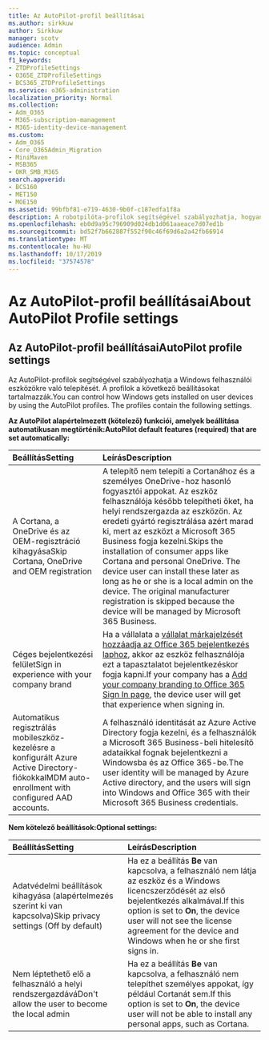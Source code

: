 ```yaml
---
title: Az AutoPilot-profil beállításai
ms.author: sirkkuw
author: Sirkkuw
manager: scotv
audience: Admin
ms.topic: conceptual
f1_keywords:
- ZTDProfileSettings
- O365E_ZTDProfileSettings
- BCS365_ZTDProfileSettings
ms.service: o365-administration
localization_priority: Normal
ms.collection:
- Adm_O365
- M365-subscription-management
- M365-identity-device-management
ms.custom:
- Adm_O365
- Core_O365Admin_Migration
- MiniMaven
- MSB365
- OKR_SMB_M365
search.appverid:
- BCS160
- MET150
- MOE150
ms.assetid: 99bfbf81-e719-4630-9b0f-c187edfa1f8a
description: A robotpilóta-profilok segítségével szabályozhatja, hogyan lesz telepítve a Windows a felhasználói eszközökre. A profilok olyan alapértelmezett és választható beállításokat tartalmaznak, mint a Cortana-telepítés kihagyása.
ms.openlocfilehash: eb0d9a95c796909d024db1d061aaeace7d07ed1b
ms.sourcegitcommit: bd52f7b662887f552f90c46f69d6a2a42fb66914
ms.translationtype: MT
ms.contentlocale: hu-HU
ms.lasthandoff: 10/17/2019
ms.locfileid: "37574578"
---
```

# <a name="about-autopilot-profile-settings"></a><span data-ttu-id="a73bd-104">Az AutoPilot-profil beállításai</span><span class="sxs-lookup"><span data-stu-id="a73bd-104">About AutoPilot Profile settings</span></span>

## <a name="autopilot-profile-settings"></a><span data-ttu-id="a73bd-105">Az AutoPilot-profil beállításai</span><span class="sxs-lookup"><span data-stu-id="a73bd-105">AutoPilot profile settings</span></span>

<span data-ttu-id="a73bd-p102">Az AutoPilot-profilok segítségével szabályozhatja a Windows felhasználói eszközökre való telepítését. A profilok a következő beállításokat tartalmazzák.</span><span class="sxs-lookup"><span data-stu-id="a73bd-p102">You can control how Windows gets installed on user devices by using the AutoPilot profiles. The profiles contain the following settings.</span></span>
  
 <span data-ttu-id="a73bd-108">**Az AutoPilot alapértelmezett (kötelező) funkciói, amelyek beállítása automatikusan megtörténik:**</span><span class="sxs-lookup"><span data-stu-id="a73bd-108">**AutoPilot default features (required) that are set automatically:**</span></span>
  
|<span data-ttu-id="a73bd-109">**Beállítás**</span><span class="sxs-lookup"><span data-stu-id="a73bd-109">**Setting**</span></span>|<span data-ttu-id="a73bd-110">**Leírás**</span><span class="sxs-lookup"><span data-stu-id="a73bd-110">**Description**</span></span>|
|:-----|:-----|
|<span data-ttu-id="a73bd-111">A Cortana, a OneDrive és az OEM-regisztráció kihagyása</span><span class="sxs-lookup"><span data-stu-id="a73bd-111">Skip Cortana, OneDrive and OEM registration</span></span>  <br/> |<span data-ttu-id="a73bd-p103">A telepítő nem telepíti a Cortanához és a személyes OneDrive-hoz hasonló fogyasztói appokat. Az eszköz felhasználója később telepítheti őket, ha helyi rendszergazda az eszközön. Az eredeti gyártó regisztrálása azért marad ki, mert az eszközt a Microsoft 365 Business fogja kezelni.</span><span class="sxs-lookup"><span data-stu-id="a73bd-p103">Skips the installation of consumer apps like Cortana and personal OneDrive. The device user can install these later as long as he or she is a local admin on the device. The original manufacturer registration is skipped because the device will be managed by Microsoft 365 Business.</span></span>  <br/> |
|<span data-ttu-id="a73bd-115">Céges bejelentkezési felület</span><span class="sxs-lookup"><span data-stu-id="a73bd-115">Sign in experience with your company brand</span></span>  <br/> |<span data-ttu-id="a73bd-116">Ha a vállalata a [vállalat márkajelzését hozzáadja az Office 365 bejelentkezés laphoz](https://support.office.com/article/a1229cdb-ce19-4da5-90c7-2b9b146aef0a), akkor az eszköz felhasználója ezt a tapasztalatot bejelentkezéskor fogja kapni.</span><span class="sxs-lookup"><span data-stu-id="a73bd-116">If your company has a [Add your company branding to Office 365 Sign In page](https://support.office.com/article/a1229cdb-ce19-4da5-90c7-2b9b146aef0a), the device user will get that experience when signing in.</span></span>  <br/> |
|<span data-ttu-id="a73bd-117">Automatikus regisztrálás mobileszköz-kezelésre a konfigurált Azure Active Directory-fiókokkal</span><span class="sxs-lookup"><span data-stu-id="a73bd-117">MDM auto-enrollment with configured AAD accounts.</span></span>  <br/> |<span data-ttu-id="a73bd-118">A felhasználó identitását az Azure Active Directory fogja kezelni, és a felhasználók a Microsoft 365 Business-beli hitelesítő adataikkal fognak bejelentkezni a Windowsba és az Office 365-be.</span><span class="sxs-lookup"><span data-stu-id="a73bd-118">The user identity will be managed by Azure Active directory, and the users will sign into Windows and Office 365 with their Microsoft 365 Business credentials.</span></span>  <br/> |
   
 <span data-ttu-id="a73bd-119">**Nem kötelező beállítások:**</span><span class="sxs-lookup"><span data-stu-id="a73bd-119">**Optional settings:**</span></span>
  
|<span data-ttu-id="a73bd-120">**Beállítás**</span><span class="sxs-lookup"><span data-stu-id="a73bd-120">**Setting**</span></span>|<span data-ttu-id="a73bd-121">**Leírás**</span><span class="sxs-lookup"><span data-stu-id="a73bd-121">**Description**</span></span>|
|:-----|:-----|
|<span data-ttu-id="a73bd-122">Adatvédelmi beállítások kihagyása (alapértelmezés szerint ki van kapcsolva)</span><span class="sxs-lookup"><span data-stu-id="a73bd-122">Skip privacy settings (Off by default)</span></span>  <br/> |<span data-ttu-id="a73bd-123">Ha ez a beállítás **Be** van kapcsolva, a felhasználó nem látja az eszköz és a Windows licencszerződését az első bejelentkezés alkalmával.</span><span class="sxs-lookup"><span data-stu-id="a73bd-123">If this option is set to **On**, the device user will not see the license agreement for the device and Windows when he or she first signs in.</span></span>  <br/> |
|<span data-ttu-id="a73bd-124">Nem léptethető elő a felhasználó a helyi rendszergazdává</span><span class="sxs-lookup"><span data-stu-id="a73bd-124">Don't allow the user to become the local admin</span></span>  <br/> |<span data-ttu-id="a73bd-125">Ha ez a beállítás **Be** van kapcsolva, a felhasználó nem telepíthet személyes appokat, így például Cortanát sem.</span><span class="sxs-lookup"><span data-stu-id="a73bd-125">If this option is set to **On**, the device user will not be able to install any personal apps, such as Cortana.</span></span>  <br/> |
   

